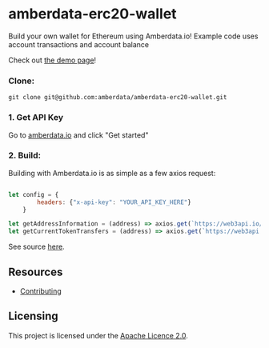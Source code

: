 # amberdata-erc20-wallet
Build your own wallet for Ethereum using Amberdata.io! Example code uses account transactions and account balance

Check out [the demo page](https://amberdata.github.io/amberdata-erc20-wallet/)!

### Clone:
``
git clone git@github.com:amberdata/amberdata-erc20-wallet.git
``

### 1. Get API Key

Go to [amberdata.io](https://amberdata.io/pricing) and click "Get started"

### 2. Build:

Building with Amberdata.io is as simple as a few axios request:

```js

let config = {
        headers: {"x-api-key": "YOUR_API_KEY_HERE"}
    }

let getAddressInformation = (address) => axios.get(`https://web3api.io/api/v1/addresses/${address}/tokens`, config)
let getCurrentTokenTransfers = (address) => axios.get(`https://web3api.io/api/v1/tokens/${address}/transfers?page=0&size=50`, config)

```

See source [here](https://github.com/amberdata/).

## Resources

- [Contributing](./CONTRIBUTING.md)

## Licensing

This project is licensed under the [Apache Licence 2.0](./LICENSE).
